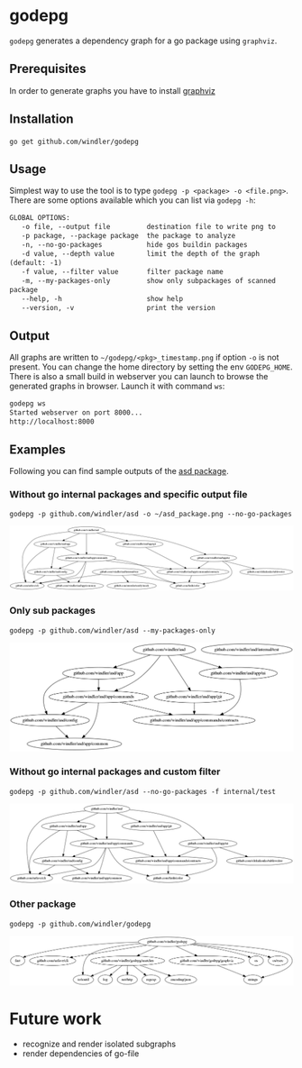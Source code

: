 # godepg
`godepg` generates a dependency graph for a go package using `graphviz`.

## Prerequisites
In order to generate graphs you have to install [graphviz](https://graphviz.gitlab.io/)
## Installation
`go get github.com/windler/godepg`

## Usage
Simplest way to use the tool is to type `godepg -p <package> -o <file.png>`. There are some options available which you can list via `godepg -h`:

```(bash)
GLOBAL OPTIONS:
   -o file, --output file         destination file to write png to
   -p package, --package package  the package to analyze
   -n, --no-go-packages           hide gos buildin packages
   -d value, --depth value        limit the depth of the graph (default: -1)
   -f value, --filter value       filter package name
   -m, --my-packages-only         show only subpackages of scanned package
   --help, -h                     show help
   --version, -v                  print the version
```

## Output
All graphs are written to `~/godepg/<pkg>_timestamp.png` if option `-o` is not present. You can change the home directory by setting the env `GODEPG_HOME`.
There is also a small build in webserver you can launch to browse the generated graphs in browser. Launch it with command `ws`:
```(bash)
godepg ws
Started webserver on port 8000...
http://localhost:8000
```

## Examples
Following you can find sample outputs of the [asd package](https://github.com/windler/asd).

### Without go internal packages and specific output file
```(bash)
godepg -p github.com/windler/asd -o ~/asd_package.png --no-go-packages
```
![asd no go packages](asd_no_go_pkgs.png)

### Only sub packages
```(bash)
godepg -p github.com/windler/asd --my-packages-only
```
![asd only sub](asd_my_only.png)

### Without go internal packages and custom filter
```(bash)
godepg -p github.com/windler/asd --no-go-packages -f internal/test
```
![asd custom filter](asd_custom_filter.png)

### Other package
```(bash)
godepg -p github.com/windler/godepg
```
![godepg graph](godepg_graph.png)

# Future work
- recognize and render isolated subgraphs
- render dependencies of go-file 

